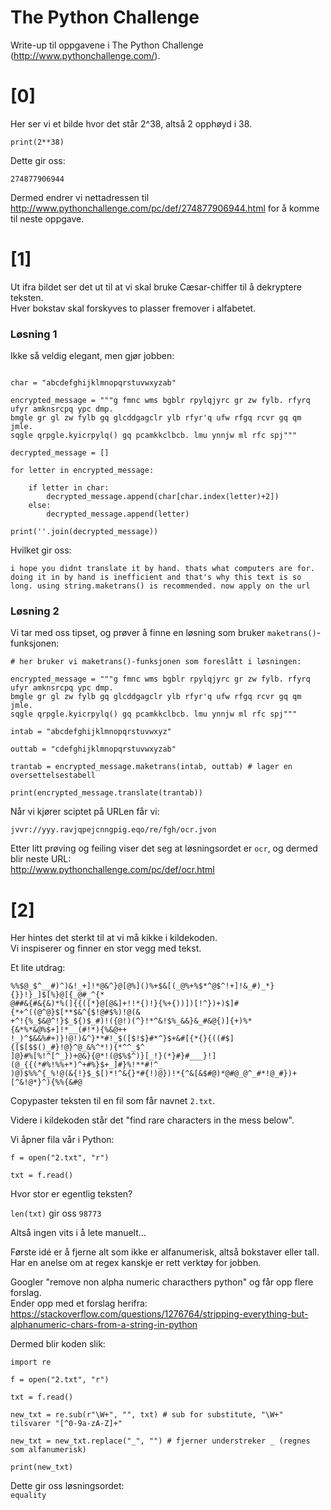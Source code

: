 # The Python Challenge

Write-up til oppgavene i The Python Challenge (http://www.pythonchallenge.com/).



# [0]

Her ser vi et bilde hvor det står 2^38, altså 2 opphøyd i 38.

`
print(2**38)
`

Dette gir oss:  

`274877906944`  

Dermed endrer vi nettadressen til http://www.pythonchallenge.com/pc/def/274877906944.html for å komme til neste oppgave.

# [1]

Ut ifra bildet ser det ut til at vi skal bruke Cæsar-chiffer til å dekryptere teksten.  
Hver bokstav skal forskyves to plasser fremover i alfabetet.  

### Løsning 1
Ikke så veldig elegant, men gjør jobben:

```

char = "abcdefghijklmnopqrstuvwxyzab"

encrypted_message = """g fmnc wms bgblr rpylqjyrc gr zw fylb. rfyrq ufyr amknsrcpq ypc dmp. 
bmgle gr gl zw fylb gq glcddgagclr ylb rfyr'q ufw rfgq rcvr gq qm jmle.
sqgle qrpgle.kyicrpylq() gq pcamkkclbcb. lmu ynnjw ml rfc spj"""

decrypted_message = []

for letter in encrypted_message:

    if letter in char:
        decrypted_message.append(char[char.index(letter)+2])
    else:
        decrypted_message.append(letter)

print(''.join(decrypted_message))

```

Hvilket gir oss:

`i hope you didnt translate it by hand. thats what computers are for. doing it in by hand is inefficient and that's why this text is so long. using string.maketrans() is recommended. now apply on the url`

### Løsning 2

Vi tar med oss tipset, og prøver å finne en løsning som bruker `maketrans()`-funksjonen:

```
# her bruker vi maketrans()-funksjonen som foreslått i løsningen:

encrypted_message = """g fmnc wms bgblr rpylqjyrc gr zw fylb. rfyrq ufyr amknsrcpq ypc dmp. 
bmgle gr gl zw fylb gq glcddgagclr ylb rfyr'q ufw rfgq rcvr gq qm jmle.
sqgle qrpgle.kyicrpylq() gq pcamkkclbcb. lmu ynnjw ml rfc spj"""

intab = "abcdefghijklmnopqrstuvwxyz"

outtab = "cdefghijklmnopqrstuvwxyzab"

trantab = encrypted_message.maketrans(intab, outtab) # lager en oversettelsestabell

print(encrypted_message.translate(trantab))

```

Når vi kjører sciptet på URLen får vi:

`jvvr://yyy.ravjqpejcnngpig.eqo/re/fgh/ocr.jvon`

Etter litt prøving og feiling viser det seg at løsningsordet er `ocr`, og dermed blir neste URL:  
http://www.pythonchallenge.com/pc/def/ocr.html

# [2]

Her hintes det sterkt til at vi må kikke i kildekoden.  
Vi inspiserer og finner en stor vegg med tekst.  

Et lite utdrag:
```
%%$@_$^__#)^)&!_+]!*@&^}@[@%]()%+$&[(_@%+%$*^@$^!+]!&_#)_*}{}}!}_]$[%}@[{_@#_^{*
@##&{#&{&)*%(]{{([*}@[@&]+!!*{)!}{%+{))])[!^})+)$]#{*+^((@^@}$[**$&^{$!@#$%)!@(&
+^!{%_$&@^!}$_${)$_#)!({@!)(^}!*^&!$%_&&}&_#&@{)]{+)%*{&*%*&@%$+]!*__(#!*){%&@++
!_)^$&&%#+)}!@!)&^}**#!_$([$!$}#*^}$+&#[{*{}{((#$]{[$[$$()_#}!@}^@_&%^*!){*^^_$^
]@}#%[%!^[^_})+@&}{@*!(@$%$^)}[_!}(*}#}#___}!](@_{{(*#%!%%+*)^+#%}$+_]#}%!**#!^_
)@)$%%^{_%!@(&{!}$_$[)*!^&{}*#{!)@})!*{^&[&$#@)*@#@_@^_#*!@_#})+[^&!@*}^){%%{&#@
```

Copypaster teksten til en fil som får navnet `2.txt`.  

Videre i kildekoden står det "find rare characters in the mess below".  

Vi åpner fila vår i Python:  

```
f = open("2.txt", "r")

txt = f.read()
```

Hvor stor er egentlig teksten?

`len(txt)` gir oss `98773`

Altså ingen vits i å lete manuelt...

Første idé er å fjerne alt som ikke er alfanumerisk, altså bokstaver eller tall.  
Har en anelse om at regex kanskje er rett verktøy for jobben.  

Googler "remove non alpha numeric characthers python" og får opp flere forslag.  
Ender opp med et forslag herifra: https://stackoverflow.com/questions/1276764/stripping-everything-but-alphanumeric-chars-from-a-string-in-python

Dermed blir koden slik:
```
import re

f = open("2.txt", "r")

txt = f.read()

new_txt = re.sub(r"\W+", "", txt) # sub for substitute, "\W+" tilsvarer "[^0-9a-zA-Z]+"

new_txt = new_txt.replace("_", "") # fjerner understreker _ (regnes som alfanumerisk)

print(new_txt)
```

Dette gir oss løsningsordet:  
`equality`


